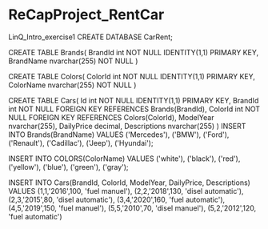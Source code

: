 # ReCapProject_RentCar
LinQ_Intro_exercise1
CREATE DATABASE CarRent;

CREATE TABLE Brands(
	BrandId int  NOT NULL IDENTITY(1,1) PRIMARY KEY,
	BrandName nvarchar(255) NOT NULL
)


CREATE TABLE Colors(
	ColorId int NOT NULL IDENTITY(1,1) PRIMARY KEY,
	ColorName nvarchar(255) NOT NULL
)

CREATE TABLE Cars(
	Id int NOT NULL IDENTITY(1,1)  PRIMARY KEY,
	BrandId int NOT NULL FOREIGN KEY REFERENCES Brands(BrandId),
	ColorId int NOT NULL FOREIGN KEY REFERENCES Colors(ColorId),
	ModelYear nvarchar(255),
	DailyPrice decimal,
	Descriptions nvarchar(255)
)
INSERT INTO Brands(BrandName)
VALUES 
('Mercedes'),
('BMW'),
('Ford'),
('Renault'),
('Cadillac'),
('Jeep'),
('Hyundai');

INSERT INTO COLORS(ColorName)
VALUES
('white'),
('black'),
('red'),
('yellow'),
('blue'),
('green'),
('gray');

INSERT INTO Cars(BrandId, ColorId, ModelYear, DailyPrice, Descriptions)
VALUES          (1,1,'2016',100, 'fuel manuel'),
				(2,2,'2018',130, 'disel automatic'),
				(2,3,'2015',80, 'disel automatic'),
				(3,4,'2020',160, 'fuel automatic'),
				(4,5,'2019',150, 'fuel manuel'),
				(5,5,'2010',70, 'disel manuel'),
				(5,2,'2012',120, 'fuel automatic')





 

